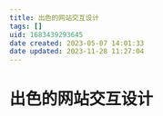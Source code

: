```yaml
---
title: 出色的网站交互设计
tags: []
uid: 1683439293645
date created: 2023-05-07 14:01:33
date updated: 2023-11-28 11:27:04
---
```


# 出色的网站交互设计
